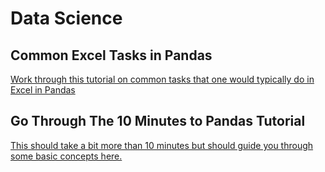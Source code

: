 # Data Science

## Common Excel Tasks in Pandas
[Work through this tutorial on common tasks that one would typically do in Excel in Pandas](http://pbpython.com/excel-pandas-comp.html)

## Go Through The 10 Minutes to Pandas Tutorial
[This should take a bit more than 10 minutes but should guide you through some basic concepts here.](https://pandas.pydata.org/pandas-docs/version/0.18.0/10min.html)
